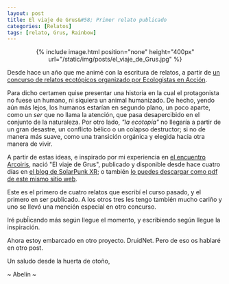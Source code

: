 ```yaml
---
layout: post
title: El viaje de Grus&#58; Primer relato publicado
categories: [Relatos]
tags: [relato, Grus, Rainbow]
---
```


<center>
{% include image.html position="none" height="400px" url="/static/img/posts/el_viaje_de_Grus.jpg" %}
</center>

Desde hace un año que me animé con la escritura de relatos, a partir de [un concurso de relatos ecotópicos organizado por Ecologistas en Acción](https://www.ecologistasenaccion.org/286469/primer-certamen-de-relatos-ecotopicos/).

Para dicho certamen quise presentar una historia en la cual el protagonista no fuese un humano, ni siquiera un animal humanizado. De hecho, yendo aún más lejos, los humanos estarían en segundo plano, un poco aparte, como un _ser_ que no llama la atención, que pasa desapercibido en el conjunto de la naturaleza.  Por otro lado, _"la ecotopía"_ no llegaría a partir de un gran desastre, un conflicto bélico o un colapso destructor; si no de manera más suave, como una transición orgánica y elegida hacia otra manera de vivir.

A partir de estas ideas, e inspirado por mi experiencia en [el encuentro Arcoiris](https://es.wikipedia.org/wiki/Encuentros_Arco%C3%ADris), nació "El viaje de Grus", publicado y disponible desde hace cuatro días en [el blog de SolarPunk XR](https://solarpunk.extinctionrebellion.es/2024/09/09/el-viaje-de-grus/); o también [lo puedes descargar como pdf de este mismo sitio web](/static/pdf/El_viaje_de_Grus.pdf).

Este es el primero de cuatro relatos que escribí el curso pasado, y el primero en ser publicado. A los otros tres les tengo también mucho cariño y uno se llevó una mención especial en otro concurso.

Iré pubĺicando más según llegue el momento, y escribiendo según llegue la inspiración.

Ahora estoy embarcado en otro proyecto. DruidNet. Pero de eso os hablaré en otro post.

Un saludo desde la huerta de otoño,

~ Abelín ~
